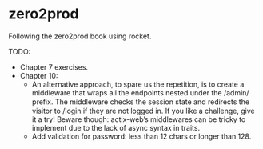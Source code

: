 # zero2prod

Following the zero2prod book using rocket.

TODO:
- Chapter 7 exercises.
- Chapter 10:  
  - An alternative approach, to spare us the repetition, is to create a middleware that wraps all the endpoints nested
    under the /admin/ preﬁx. The middleware checks the session state and redirects the visitor to /login if they are not
    logged in. If you like a challenge, give it a try! Beware though: actix-web’s middlewares can be tricky to implement
    due to the lack of async syntax in traits.
  - Add validation for password: less than 12 chars or longer than 128.
